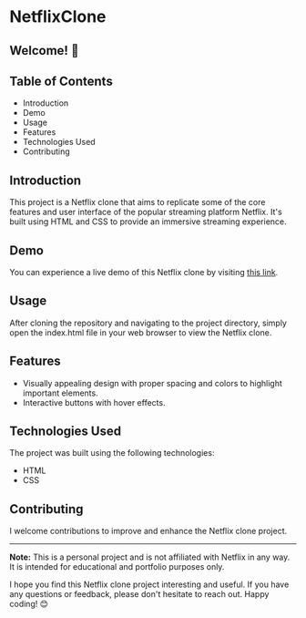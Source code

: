 # NetflixClone

## Welcome! 👋

## Table of Contents

- Introduction
- Demo
- Usage
- Features 
- Technologies Used
- Contributing
  
## Introduction

This project is a Netflix clone that aims to replicate some of the core features and user interface of the popular streaming platform Netflix. It's built using HTML and CSS to provide an immersive streaming experience.

## Demo

You can experience a live demo of this Netflix clone by visiting [this link](https://netflix-clone-git-main-riya-dahiya01.vercel.app/). 

## Usage

After cloning the repository and navigating to the project directory, simply open the index.html file in your web browser to view the Netflix clone.

## Features

- Visually appealing design with proper spacing and colors to highlight important elements.
- Interactive buttons with hover effects.

## Technologies Used

The project was built using the following technologies:

- HTML
- CSS

## Contributing

I welcome contributions to improve and enhance the Netflix clone project.

---

**Note:** This is a personal project and is not affiliated with Netflix in any way. It is intended for educational and portfolio purposes only.

I hope you find this Netflix clone project interesting and useful. If you have any questions or feedback, please don't hesitate to reach out. Happy coding! 😊
